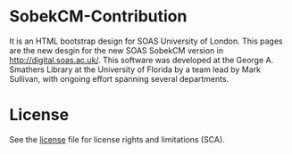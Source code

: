 # SobekCM-Contribution

It is an HTML bootstrap design for SOAS University of London.
This pages are the new desgin for the new SOAS SobekCM version in http://digital.soas.ac.uk/.
This software was developed at the George A. Smathers Library at the University of Florida by a team lead by Mark Sullivan, with ongoing effort spanning several departments.

# License
See the [license](https://github.com/SCANBIT-OpenLibrarySystems/SobekCM-Contribution/blob/master/LICENSE.md) file for license rights and limitations (SCA).
